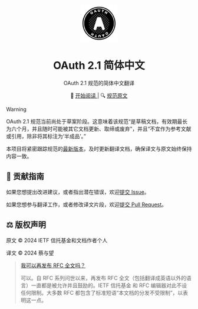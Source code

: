 <div align="center">
  <img src="src/public/oauth.svg" alt="OAuth logo" width="100" height="100" />
  <h1>OAuth 2.1 简体中文</h1>
  <p>OAuth 2.1 规范的简体中文翻译</p>
  📖
  <a href="https://oauth21.mrcai.dev" target="_blank" rel="noreferrer">
    开始阅读
  </a>
  | 🔍
  <a href="https://datatracker.ietf.org/doc/html/draft-ietf-oauth-v2-1-11" target="_blank" rel="noreferrer">
    规范原文
  </a>
</div>

> [!WARNING]
>
> OAuth 2.1 规范当前尚处于草案阶段。这意味着该规范“是草稿文档，有效期最长为六个月，并且随时可能被其它文档更新、取缔或废弃”，并且“不宜作为参考文献或引用，除非将其标注为‘半成品’。”
>
> 本项目将紧密跟踪规范的[最新版本](https://github.com/oauth-wg/oauth-v2-1/releases/latest)，及时更新翻译文档，确保译文与原文始终保持内容一致。

## 🤝 贡献指南

如果您想提出改进建议，或者指出潜在错误，欢迎[提交 Issue](https://github.com/mrcaidev/oauth-2.1-zh-hans/issues)。

如果您想参与翻译工作，或者修改译文片段，欢迎[提交 Pull Request](https://github.com/mrcaidev/oauth-2.1-zh-hans/pulls)。

## ⚖️ 版权声明

原文 © 2024 IETF 信托基金和文档作者个人

译文 © 2024 蔡与望

> [我可以再发布 RFC 全文吗？](https://trustee.ietf.org/about/faq/)
>
> 可以。自 RFC 系列问世以来，再发布 RFC 全文（包括翻译成英语以外的语言）一直都是被允许并且鼓励的。IETF 信托基金 和 RFC 编辑器对此不设任何限制。大多数 RFC 都包含了标准短语“本文档的分发不受限制”，以表明这一点。
